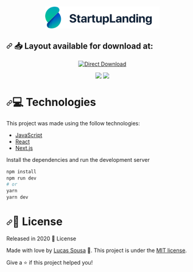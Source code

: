 <p align="center" >
 <img src="https://github.com/lucasnog181/Startup-LandingPage/blob/main/src/assets/logo.svg" width="300" style="max-width:100%;">
</p>


<h2 align="left"><a id="user-content---layout-available-for-download-at-" class="anchor" aria-hidden="true" href="#--layout-available-for-download-at-"><svg class="octicon octicon-link" viewBox="0 0 16 16" version="1.1" width="16" height="16" aria-hidden="true"><path fill-rule="evenodd" d="M7.775 3.275a.75.75 0 001.06 1.06l1.25-1.25a2 2 0 112.83 2.83l-2.5 2.5a2 2 0 01-2.83 0 .75.75 0 00-1.06 1.06 3.5 3.5 0 004.95 0l2.5-2.5a3.5 3.5 0 00-4.95-4.95l-1.25 1.25zm-4.69 9.64a2 2 0 010-2.83l2.5-2.5a2 2 0 012.83 0 .75.75 0 001.06-1.06 3.5 3.5 0 00-4.95 0l-2.5 2.5a3.5 3.5 0 004.95 4.95l1.25-1.25a.75.75 0 00-1.06-1.06l-1.25 1.25a2 2 0 01-2.83 0z"></path></svg></a> <g-emoji class="g-emoji" alias="inbox_tray" fallback-src="https://github.githubassets.com/images/icons/emoji/unicode/1f4e5.png">📥</g-emoji> Layout available for download at: </h2>

<p align="center">
    <a title="Download .fig Web" href="https://www.figma.com/file/FoY5GK2eF3aFM4jhQwznD3/05-agency-modern-Copy" rel="nofollow">
        <img alt="Direct Download" src="https://camo.githubusercontent.com/d98494fe3b3c544f9eac7acb9f485e9433e5fab65f6538079405c681cadc8013/68747470733a2f2f696d672e736869656c64732e696f2f62616467652f446f776e6c6f6164205765622d626c61636b3f7374796c653d666c61742d737175617265266c6f676f3d6669676d61266c6f676f436f6c6f723d726564" width="200px" data-canonical-src="https://img.shields.io/badge/Download Web-black?style=flat-square&amp;logo=figma&amp;logoColor=red" style="max-width:100%;">
    </a>
</p>

<div>
<p align="center">
   <img src="https://user-images.githubusercontent.com/66089849/122599481-d41dac00-d044-11eb-8c60-c64be31682ed.png" width="400px" style="max-width:100%;"></a>
   <img src="https://user-images.githubusercontent.com/66089849/122599481-d41dac00-d044-11eb-8c60-c64be31682ed.png" width="400px" style="max-width:100%;"></a>
   </p>
</div>

<h1><a id="user-content-computer-technologies" class="anchor" aria-hidden="true" href="#computer-technologies"><svg class="octicon octicon-link" viewBox="0 0 16 16" version="1.1" width="16" height="16" aria-hidden="true"><path fill-rule="evenodd" d="M7.775 3.275a.75.75 0 001.06 1.06l1.25-1.25a2 2 0 112.83 2.83l-2.5 2.5a2 2 0 01-2.83 0 .75.75 0 00-1.06 1.06 3.5 3.5 0 004.95 0l2.5-2.5a3.5 3.5 0 00-4.95-4.95l-1.25 1.25zm-4.69 9.64a2 2 0 010-2.83l2.5-2.5a2 2 0 012.83 0 .75.75 0 001.06-1.06 3.5 3.5 0 00-4.95 0l-2.5 2.5a3.5 3.5 0 004.95 4.95l1.25-1.25a.75.75 0 00-1.06-1.06l-1.25 1.25a2 2 0 01-2.83 0z"></path></svg></a><g-emoji class="g-emoji" alias="computer" fallback-src="https://github.githubassets.com/images/icons/emoji/unicode/1f4bb.png">💻</g-emoji> Technologies</h1>
<p>This project was made using the follow technologies:</p>

<ul>
<li><a href="https://www.javascript.com/" rel="nofollow">JavaScript</a></li>
<li><a href="https://reactjs.org/" rel="nofollow">React</a></li>
<li><a href="https://nextjs.org/" rel="nofollow">Next.js</a></li>
</ul>



Install the dependencies and run the development server

```bash
npm install
npm run dev
# or
yarn
yarn dev
```


<h1><a id="user-content-closed_book-license" class="anchor" aria-hidden="true" href="#closed_book-license"><svg class="octicon octicon-link" viewBox="0 0 16 16" version="1.1" width="16" height="16" aria-hidden="true"><path fill-rule="evenodd" d="M7.775 3.275a.75.75 0 001.06 1.06l1.25-1.25a2 2 0 112.83 2.83l-2.5 2.5a2 2 0 01-2.83 0 .75.75 0 00-1.06 1.06 3.5 3.5 0 004.95 0l2.5-2.5a3.5 3.5 0 00-4.95-4.95l-1.25 1.25zm-4.69 9.64a2 2 0 010-2.83l2.5-2.5a2 2 0 012.83 0 .75.75 0 001.06-1.06 3.5 3.5 0 00-4.95 0l-2.5 2.5a3.5 3.5 0 004.95 4.95l1.25-1.25a.75.75 0 00-1.06-1.06l-1.25 1.25a2 2 0 01-2.83 0z"></path></svg></a><g-emoji class="g-emoji" alias="closed_book" fallback-src="https://github.githubassets.com/images/icons/emoji/unicode/1f4d5.png">📕</g-emoji> License</h1>
<p>Released in 2020 <g-emoji class="g-emoji" alias="closed_book" fallback-src="https://github.githubassets.com/images/icons/emoji/unicode/1f4d5.png">📕</g-emoji> License</p>
<p>Made with love by <a href="https://github.com/lucasnog181">Lucas Sousa</a> <g-emoji class="g-emoji" alias="rocket" fallback-src="https://github.githubassets.com/images/icons/emoji/unicode/1f680.png">🚀</g-emoji>.
This project is under the <a href="/RafaelGoulartB/podcastr-nlw/blob/main/LICENSE">MIT license</a>.</p>
<p>Give a <g-emoji class="g-emoji" alias="star" fallback-src="https://github.githubassets.com/images/icons/emoji/unicode/2b50.png">⭐️</g-emoji> if this project helped you!</p>
